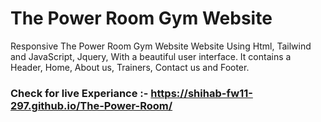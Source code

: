 # The Power Room Gym Website

Responsive The Power Room Gym Website Website Using Html, Tailwind and JavaScript, Jquery, With a beautiful user interface. It contains a Header, Home, About us, Trainers, Contact us and Footer.

### Check for live Experiance :- https://shihab-fw11-297.github.io/The-Power-Room/
